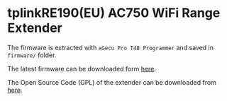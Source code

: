 # tplinkRE190(EU) AC750 WiFi Range Extender

The firmware is extracted with <code>xGecu Pro T48 Programmer</code> and saved in <code>firmware/</code> folder.

The latest firmware can be downloaded form [here](https://www.tp-link.com/nl/support/download/re190/#Firmware).

The Open Source Code (GPL) of the extender can be downloaded from [here](https://static.tp-link.com/resources/gpl/re190v4_gplcode.tar.gz).


